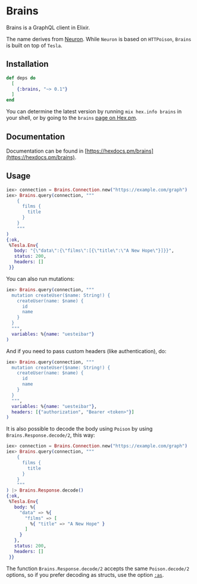 # Brains

Brains is a GraphQL client in Elixir.

The name derives from [Neuron](https://github.com/uesteibar/neuron). While
`Neuron` is based on `HTTPoison`, `Brains` is built on top of `Tesla`.

## Installation

```elixir
def deps do
  [
    {:brains, "~> 0.1"}
  ]
end
```

You can determine the latest version by running `mix hex.info brains` in your shell, or by going to the `brains` [page on Hex.pm](https://hex.pm/packages/brains).

## Documentation

Documentation can be found in [https://hexdocs.pm/brains](https://hexdocs.pm/brains).

## Usage

```elixir
iex> connection = Brains.Connection.new("https://example.com/graph")
iex> Brains.query(connection, """
    {
      films {
        title
      }
    }
    """
)
{:ok,
 %Tesla.Env{
   body: "{\"data\":{\"films\":[{\"title\":\"A New Hope\"}]}}",
   status: 200,
   headers: []
 }}
```

You can also run mutations:

```elixir
iex> Brains.query(connection, """
  mutation createUser($name: String!) {
    createUser(name: $name) {
      id
      name
    }
  }
  """,
  variables: %{name: "uesteibar"}
)
```

And if you need to pass custom headers (like authentication), do:

```elixir
iex> Brains.query(connection, """
  mutation createUser($name: String!) {
    createUser(name: $name) {
      id
      name
    }
  }
  """,
  variables: %{name: "uesteibar"},
  headers: [{"authorization", "Bearer <token>"}]
)
```

It is also possible to decode the body using `Poison` by using
`Brains.Response.decode/2`, this way:

```elixir
iex> connection = Brains.Connection.new("https://example.com/graph")
iex> Brains.query(connection, """
    {
      films {
        title
      }
    }
    """
) |> Brains.Response.decode()
{:ok,
 %Tesla.Env{
   body: %{
     "data" => %{
       "films" => [
         %{ "title" => "A New Hope" }
       ]
     }
   },
   status: 200,
   headers: []
 }}
```

The function `Brains.Response.decode/2` accepts the same `Poison.decode/2`
options, so if you prefer decoding as structs, use the option
[`:as`](https://hexdocs.pm/poison/Poison.html#module-usage).
